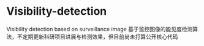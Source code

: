 # Visibility-detection
Visibility detection based on surveillance image
基于监控图像的能见度检测算法，不定期更新科研项目进展与检测效果，但目前尚未打算公开核心代码
